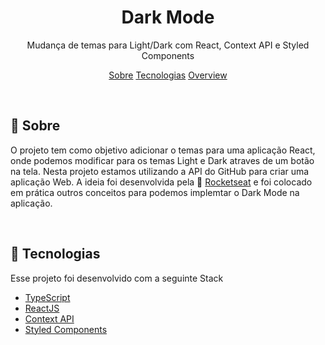 <h1 align="center">
    Dark Mode
</h1>
<p align="center">Mudança de temas para Light/Dark com React, Context API e Styled Components</p>

<p align="center">
 <a href="#sobre">Sobre</a> 
 <a href="#tecnologias">Tecnologias</a>
 <a href="#overview">Overview</a>
</p>

<br/>
<a id="sobre"></a>

## :scroll: Sobre

O projeto tem como objetivo adicionar o temas para uma aplicação React, onde podemos modificar para os temas Light e Dark atraves de um botão na tela. 
Nesta projeto estamos utilizando a API do GitHub para criar uma aplicação Web. A ideia foi desenvolvida pela :rocket: [Rocketseat](https://rocketseat.com.br/) 
e foi colocado em prática outros conceitos para podemos implemtar o Dark Mode na aplicação.

<br/>
<a id="tecnologias"></a>

## :wrench: Tecnologias

Esse projeto foi desenvolvido com a seguinte Stack

- [TypeScript](https://www.typescriptlang.org/)
- [ReactJS](https://reactjs.org/)
- [Context API](https://pt-br.reactjs.org/docs/context.html)
- [Styled Components](https://www.styled-components.com/)

<br/>
<a id="overview"></a>